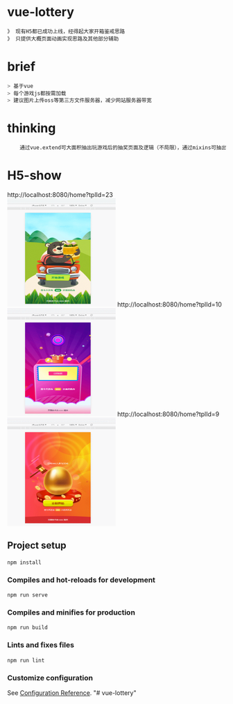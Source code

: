 # vue-lottery
``` bash
》 现有H5都已成功上线，经得起大家开箱鉴戒思路
》 只提供大概页面动画实现思路及其他部分辅助
```

# brief
``` bash
> 基于vue
> 每个游戏js都按需加载
> 建议图片上传oss等第三方文件服务器，减少网站服务器带宽
```
# thinking
``` bash
    通过vue.extend可大面积抽出玩游戏后的抽奖页面及逻辑（不局限），通过mixins可抽出同一类游戏的逻辑，多人开发时只需要专注实现页面动画实现即可（目前我们就这样做的，一个通用类游戏大概花十来分钟即可完成）
```

# H5-show
http://localhost:8080/home?tplId=23  
<img src="https://github.com/qianduanwuzi/img/blob/master/gif/H5-GIF-23.GIF" width="250" height="250" />
http://localhost:8080/home?tplId=10  
<img src="https://github.com/qianduanwuzi/img/blob/master/gif/H5-GIF-10.GIF" width="250" height="250" />
http://localhost:8080/home?tplId=9  
<img src="https://github.com/qianduanwuzi/img/blob/master/gif/H5-GIF-9.GIF" width="250" height="250" />


## Project setup
```
npm install
```

### Compiles and hot-reloads for development
```
npm run serve
```

### Compiles and minifies for production
```
npm run build
```

### Lints and fixes files
```
npm run lint
```

### Customize configuration
See [Configuration Reference](https://cli.vuejs.org/config/).
"# vue-lottery" 
